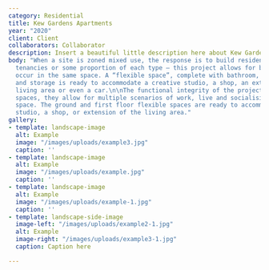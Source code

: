 ```yaml
---
category: Residential
title: Kew Gardens Apartments
year: "2020"
client: Client
collaborators: Collaborator
description: Insert a beautiful little description here about Kew Gardens Apartments.
body: "When a site is zoned mixed use, the response is to build residences  \nor commercial
  tenancies or some proportion of each type – this project allows for both uses to
  occur in the same space. A “flexible space”, complete with bathroom, kitchenette
  and storage is ready to accommodate a creative studio, a shop, an extension of the
  living area or even a car.\n\nThe functional integrity of the project is its flexible
  spaces, they allow for multiple scenarios of work, live and socialising in the same
  space. The ground and first floor flexible spaces are ready to accommodate a creative
  studio, a shop, or extension of the living area."
gallery:
- template: landscape-image
  alt: Example
  image: "/images/uploads/example3.jpg"
  caption: ''
- template: landscape-image
  alt: Example
  image: "/images/uploads/example.jpg"
  caption: ''
- template: landscape-image
  alt: Example
  image: "/images/uploads/example-1.jpg"
  caption: ''
- template: landscape-side-image
  image-left: "/images/uploads/example2-1.jpg"
  alt: Example
  image-right: "/images/uploads/example3-1.jpg"
  caption: Caption here

---
```

